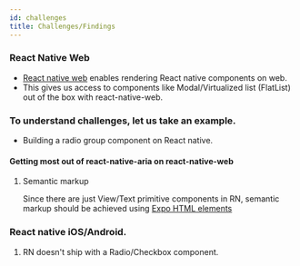 ```yaml
---
id: challenges
title: Challenges/Findings
---
```


### React Native Web

- [React native web](https://github.com/necolas/react-native-web) enables rendering React native components on web.
- This gives us access to components like Modal/Virtualized list (FlatList) out of the box with react-native-web.

### To understand challenges, let us take an example.

- Building a radio group component on React native.

#### Getting most out of react-native-aria on react-native-web

1. Semantic markup

   Since there are just View/Text primitive components in RN, semantic markup should be achieved using [Expo HTML elements](https://github.com/expo/expo/tree/master/packages/html-elements)

### React native iOS/Android.

1. RN doesn't ship with a Radio/Checkbox component.
